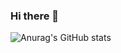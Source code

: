 ### Hi there 👋

![Anurag's GitHub stats](https://github-readme-stats.vercel.app/api?username=suco360&show_icons=true&theme=radical)
